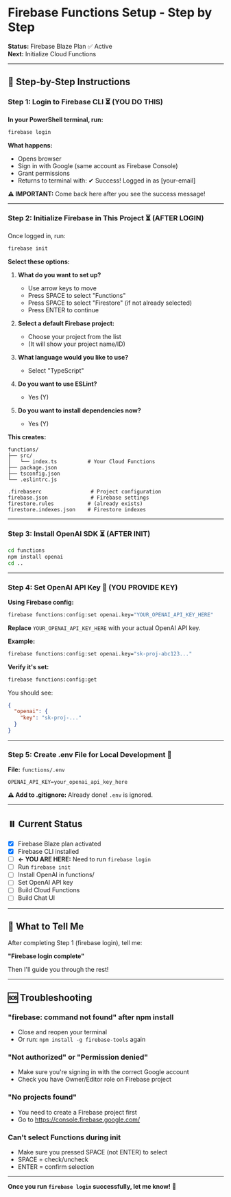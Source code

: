 # Firebase Functions Setup - Step by Step

**Status:** Firebase Blaze Plan ✅ Active  
**Next:** Initialize Cloud Functions

---

## 🚀 Step-by-Step Instructions

### Step 1: Login to Firebase CLI ⏳ (YOU DO THIS)

**In your PowerShell terminal, run:**
```bash
firebase login
```

**What happens:**
- Opens browser
- Sign in with Google (same account as Firebase Console)
- Grant permissions
- Returns to terminal with: ✔ Success! Logged in as [your-email]

**⚠️ IMPORTANT:** Come back here after you see the success message!

---

### Step 2: Initialize Firebase in This Project ⏳ (AFTER LOGIN)

Once logged in, run:
```bash
firebase init
```

**Select these options:**
1. **What do you want to set up?**
   - Use arrow keys to move
   - Press SPACE to select "Functions"
   - Press SPACE to select "Firestore" (if not already selected)
   - Press ENTER to continue

2. **Select a default Firebase project:**
   - Choose your project from the list
   - (It will show your project name/ID)

3. **What language would you like to use?**
   - Select "TypeScript"

4. **Do you want to use ESLint?**
   - Yes (Y)

5. **Do you want to install dependencies now?**
   - Yes (Y)

**This creates:**
```
functions/
├── src/
│   └── index.ts          # Your Cloud Functions
├── package.json
├── tsconfig.json
└── .eslintrc.js

.firebaserc                # Project configuration
firebase.json              # Firebase settings
firestore.rules           # (already exists)
firestore.indexes.json    # Firestore indexes
```

---

### Step 3: Install OpenAI SDK ⏳ (AFTER INIT)

```bash
cd functions
npm install openai
cd ..
```

---

### Step 4: Set OpenAI API Key 🔑 (YOU PROVIDE KEY)

**Using Firebase config:**
```bash
firebase functions:config:set openai.key="YOUR_OPENAI_API_KEY_HERE"
```

**Replace** `YOUR_OPENAI_API_KEY_HERE` with your actual OpenAI API key.

**Example:**
```bash
firebase functions:config:set openai.key="sk-proj-abc123..."
```

**Verify it's set:**
```bash
firebase functions:config:get
```

You should see:
```json
{
  "openai": {
    "key": "sk-proj-..."
  }
}
```

---

### Step 5: Create .env File for Local Development 🧪

**File:** `functions/.env`

```env
OPENAI_API_KEY=your_openai_api_key_here
```

**⚠️ Add to .gitignore:**
Already done! `.env` is ignored.

---

## ⏸️ Current Status

- [x] Firebase Blaze plan activated
- [x] Firebase CLI installed
- [ ] **← YOU ARE HERE:** Need to run `firebase login`
- [ ] Run `firebase init`
- [ ] Install OpenAI in functions/
- [ ] Set OpenAI API key
- [ ] Build Cloud Functions
- [ ] Build Chat UI

---

## 📝 What to Tell Me

After completing Step 1 (firebase login), tell me:

**"Firebase login complete"**

Then I'll guide you through the rest!

---

## 🆘 Troubleshooting

### "firebase: command not found" after npm install
- Close and reopen your terminal
- Or run: `npm install -g firebase-tools` again

### "Not authorized" or "Permission denied"
- Make sure you're signing in with the correct Google account
- Check you have Owner/Editor role on Firebase project

### "No projects found"
- You need to create a Firebase project first
- Go to https://console.firebase.google.com/

### Can't select Functions during init
- Make sure you pressed SPACE (not ENTER) to select
- SPACE = check/uncheck
- ENTER = confirm selection

---

**Once you run `firebase login` successfully, let me know!** 🚀

